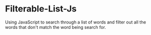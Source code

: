 # Filterable-List-Js
Using JavaScript to search through a list of words and filter out all the words that don't match the word being search for.
